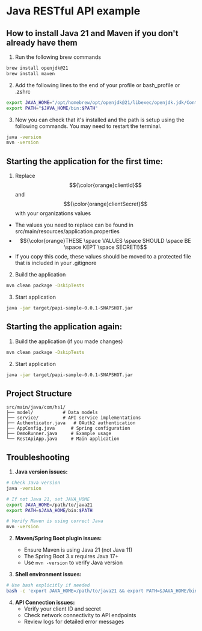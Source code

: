 # Java RESTful API example

## How to install Java 21 and Maven if you don't already have them
1. Run the following brew commands
```bash
brew install openjdk@21
brew install maven
```
2. Add the following lines to the end of your profile or bash_profile or .zshrc
```bash
export JAVA_HOME="/opt/homebrew/opt/openjdk@21/libexec/openjdk.jdk/Contents/Home"
export PATH="$JAVA_HOME/bin:$PATH"
```
3. Now you can check that it's installed and the path is setup using the following commands. You may need to restart the terminal.
```bash 
java -version
mvn -version
```

## Starting the application for the first time:
1. Replace $${\color{orange}clientId}$$ and $${\color{orange}clientSecret}$$ with your organizations values
  * The values you need to replace can be found in src/main/resources/application.properties
  * $${\color{orange}THESE \space VALUES \space SHOULD \space BE \space KEPT \space SECRET!}$$
  * If you copy this code, these values should be moved to a protected file that is included in your .gitignore
2. Build the application
```bash
mvn clean package -DskipTests
```
3. Start application
```bash
java -jar target/papi-sample-0.0.1-SNAPSHOT.jar
```

## Starting the application again:
1. Build the application (if you made changes)
```bash
mvn clean package -DskipTests
```
2. Start application
```bash
java -jar target/papi-sample-0.0.1-SNAPSHOT.jar
```

## Project Structure

```
src/main/java/com/hs1/
├── model/           # Data models
├── service/         # API service implementations
├── Authenticator.java   # OAuth2 authentication
├── AppConfig.java      # Spring configuration
├── DemoRunner.java     # Example usage
└── RestApiApp.java     # Main application
```

## Troubleshooting

1. **Java version issues:**
```bash
# Check Java version
java -version

# If not Java 21, set JAVA_HOME
export JAVA_HOME=/path/to/java21
export PATH=$JAVA_HOME/bin:$PATH

# Verify Maven is using correct Java
mvn -version
```

2. **Maven/Spring Boot plugin issues:**
   - Ensure Maven is using Java 21 (not Java 11)
   - The Spring Boot 3.x requires Java 17+
   - Use `mvn -version` to verify Java version

3. **Shell environment issues:**
```bash
# Use bash explicitly if needed
bash -c 'export JAVA_HOME=/path/to/java21 && export PATH=$JAVA_HOME/bin:$PATH && mvn clean package'
```

4. **API Connection issues:**
   - Verify your client ID and secret
   - Check network connectivity to API endpoints
   - Review logs for detailed error messages 